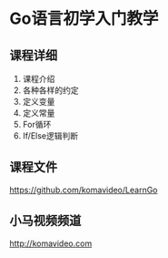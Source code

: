 Go语言初学入门教学
================

## 课程详细

01. 课程介绍
02. 各种各样的约定
03. 定义变量
04. 定义常量
05. For循环
06. If/Else逻辑判断

## 课程文件

https://github.com/komavideo/LearnGo

## 小马视频频道

http://komavideo.com
